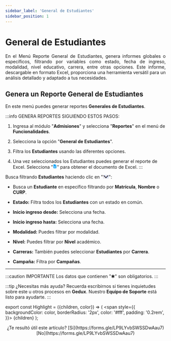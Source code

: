 ```yaml
---
sidebar_label: 'General de Estudiantes'
sidebar_position: 1
---
```

# General de Estudiantes

<div align="justify">En el Menú Reporte General de Estudiantes, genera informes globales o específicos, filtrando por variables como estado, fecha de ingreso, modalidad, nivel educativo, carrera, entre otras opciones. Este informe, descargable en formato Excel, proporciona una herramienta versátil para un análisis detallado y adaptado a tus necesidades.</div>

## Genera un Reporte General de Estudiantes 

En este menú puedes generar reportes **Generales de Estudiantes**.

:::info GENERA REPORTES SIGUIENDO ESTOS PASOS:

1. Ingresa al módulo "**Admisiones**" y selecciona "**Reportes**" en el menú de **Funcionalidades**.

2. Selecciona la opción "**General de Estudiantes**".

3. Filtra los **Estudiantes** usando las diferentes opciones.

4. Una vez seleccionados los Estudiantes puedes generar el reporte de Excel. Selecciona "![](./img/IcoExl.png)" para obtener el documento de Excel.
:::
 
Busca filtrando **Estudiantes** haciendo clic en "![](./img/IcoFil.png)":

* Busca un **Estudiante** en específico filtrando por **Matrícula**, **Nombre** o **CURP**.

* **Estado:** Filtra todos los **Estudiantes** con un estado en común.

* **Inicio ingreso desde:** Selecciona una fecha.

* **Inicio ingreso hasta:** Selecciona una fecha.

* **Modalidad:** Puedes filtrar por modalidad.

* **Nivel:** Puedes filtrar por **Nivel** académico.

* **Carreras:** También puedes seleccionar **Estudiantes** por **Carrera**.

* **Campaña:** Filtra por **Campañas**.

___

:::caution IMPORTANTE
Los datos que contienen "✱" son obligatorios.
:::

:::tip ¿Necesitas más ayuda?
Recuerda escribirnos si tienes inquietudes sobre este u otros procesos en **Gedux**. Nuestro **Equipo de Soporte** está listo para ayudarte.
:::

export const Highlight = ({children, color}) => (
  <span
    style={{
      backgroundColor: color,
      borderRadius: '2px',
      color: '#fff',
      padding: '0.2rem',
    }}>
    {children}
  </span>
);

<center>¿Te resultó útil este artículo? <Highlight color="#B0AEAC">[Si](https://forms.gle/LP9LYvbSWSSDwAau7)</Highlight> <Highlight color="#B0AEAC">[No](https://forms.gle/LP9LYvbSWSSDwAau7)</Highlight> </center>
